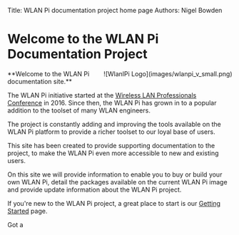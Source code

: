 Title: WLAN Pi documentation project home page
Authors: Nigel Bowden

# Welcome to the WLAN Pi Documentation Project
<div style="float: right;">
![WlanlPi Logo](images/wlanpi_v_small.png)
</div>
**Welcome to the WLAN Pi documentation site.**

The WLAN Pi initiative started at the [Wireless LAN Professionals Conference][WLPC_2016] in 2016. Since then, the WLAN Pi has grown in to a popular addition to the toolset of many WLAN engineers. 

The project is constantly adding and improving the tools available on the WLAN Pi platform to provide a richer toolset to our loyal base of users. 

This site has been created to provide supporting documentation to the project, to make the WLAN Pi even more accessible to new and existing users.

On this site we will provide information to enable you to buy or build your own WLAN Pi, detail the packages available on the current WLAN Pi image and provide update information about the WLAN Pi project.

If you're new to the WLAN Pi project, a great place to start is our [Getting Started][Getting_Started] page.

Got a

<!-- Link list -->
[WLPC_2016]: https://www.wlanpros.com/resource/?wpv-category=2016-us-phoenix&wpv_aux_current_post_id=2623
[Getting_Started]: getting_started_overview.md

